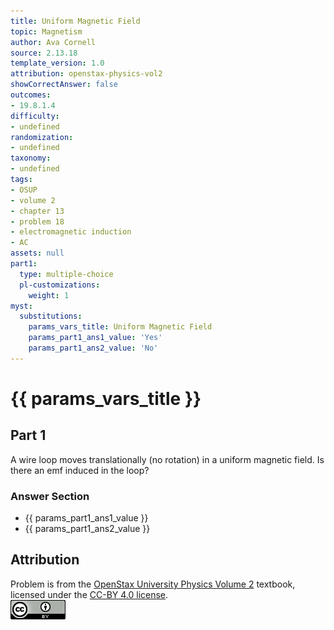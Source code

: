 ```yaml
---
title: Uniform Magnetic Field
topic: Magnetism
author: Ava Cornell
source: 2.13.18
template_version: 1.0
attribution: openstax-physics-vol2
showCorrectAnswer: false
outcomes:
- 19.8.1.4
difficulty:
- undefined
randomization:
- undefined
taxonomy:
- undefined
tags:
- OSUP
- volume 2
- chapter 13
- problem 18
- electromagnetic induction
- AC
assets: null
part1:
  type: multiple-choice
  pl-customizations:
    weight: 1
myst:
  substitutions:
    params_vars_title: Uniform Magnetic Field
    params_part1_ans1_value: 'Yes'
    params_part1_ans2_value: 'No'
---
```

# {{ params_vars_title }}

## Part 1

A wire loop moves translationally (no rotation) in a uniform magnetic field. Is there an emf induced in the loop?

### Answer Section

- {{ params_part1_ans1_value }}
- {{ params_part1_ans2_value }}

## Attribution

Problem is from the [OpenStax University Physics Volume 2](https://openstax.org/details/books/university-physics-volume-2) textbook, licensed under the [CC-BY 4.0 license](https://creativecommons.org/licenses/by/4.0/).<br>![Image representing the Creative Commons 4.0 BY license.](https://raw.githubusercontent.com/firasm/bits/master/by.png)